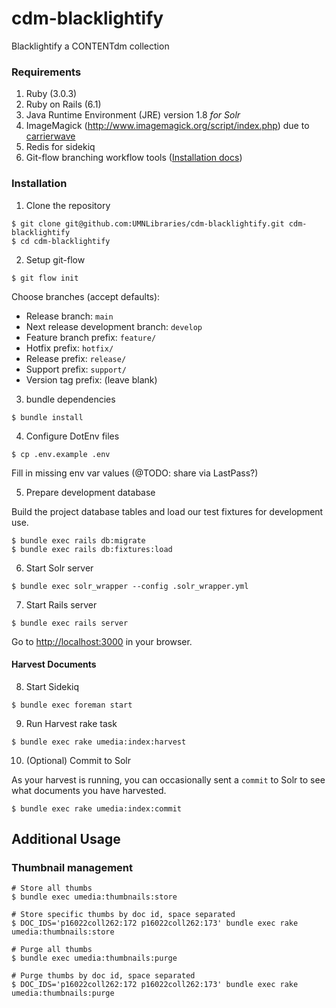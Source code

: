 # cdm-blacklightify
Blacklightify a CONTENTdm collection

### Requirements

1. Ruby (3.0.3)
2. Ruby on Rails (6.1)
3. Java Runtime Environment (JRE) version 1.8  *for Solr*
4. ImageMagick (http://www.imagemagick.org/script/index.php) due to [carrierwave](https://github.com/carrierwaveuploader/carrierwave#adding-versions)
5. Redis for sidekiq
6. Git-flow branching workflow tools ([Installation docs](https://github.com/nvie/gitflow/wiki/FAQ))

### Installation

1. Clone the repository

```shell
$ git clone git@github.com:UMNLibraries/cdm-blacklightify.git cdm-blacklightify
$ cd cdm-blacklightify
```

2. Setup git-flow
```shell
$ git flow init
```

Choose branches (accept defaults):
- Release branch: `main`
- Next release development branch: `develop`
- Feature branch prefix: `feature/`
- Hotfix prefix: `hotfix/`
- Release prefix: `release/`
- Support prefix: `support/`
- Version tag prefix: (leave blank)

3. bundle dependencies

```shell
$ bundle install
```

4. Configure DotEnv files

```shell
$ cp .env.example .env
```

Fill in missing env var values (@TODO: share via LastPass?)

5. Prepare development database

Build the project database tables and load our test fixtures for development use.

```shell
$ bundle exec rails db:migrate
$ bundle exec rails db:fixtures:load
```

6. Start Solr server

```shell
$ bundle exec solr_wrapper --config .solr_wrapper.yml
```

7. Start Rails server

```shell
$ bundle exec rails server
```

Go to [http://localhost:3000](http://localhost:3000) in your browser.

#### Harvest Documents

8. Start Sidekiq

```shell
$ bundle exec foreman start
```

9. Run Harvest rake task
```shell
$ bundle exec rake umedia:index:harvest
```
10. (Optional) Commit to Solr

As your harvest is running, you can occasionally sent a `commit` to Solr to see what documents you have harvested.
```shell
$ bundle exec rake umedia:index:commit
```

## Additional Usage
### Thumbnail management

```shell
# Store all thumbs
$ bundle exec umedia:thumbnails:store

# Store specific thumbs by doc id, space separated
$ DOC_IDS='p16022coll262:172 p16022coll262:173' bundle exec rake umedia:thumbnails:store

# Purge all thumbs
$ bundle exec umedia:thumbnails:purge

# Purge thumbs by doc id, space separated
$ DOC_IDS='p16022coll262:172 p16022coll262:173' bundle exec rake umedia:thumbnails:purge
```
